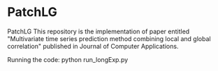 # PatchLG
PatchLG
This repository is the implementation of paper entitled "Multivariate time series prediction method combining  local and global correlation" published in Journal of Computer Applications.

Running the code:
python run_longExp.py
